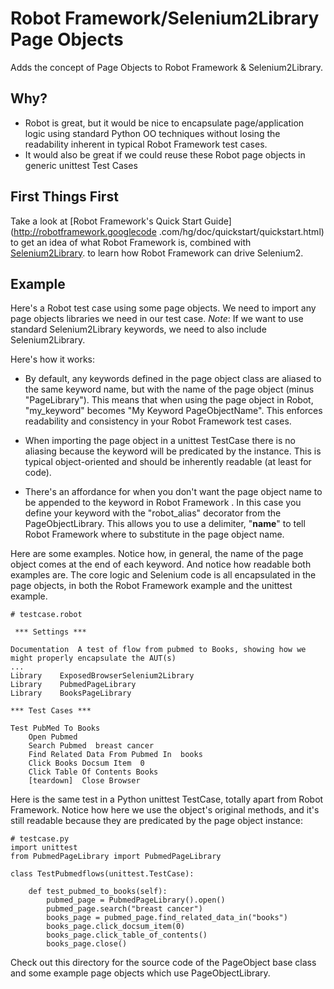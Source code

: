 Robot Framework/Selenium2Library Page Objects
==================

Adds the concept of Page Objects to Robot Framework & Selenium2Library.

Why?
----

- Robot is great, but it would be nice to encapsulate page/application logic using standard Python OO techniques
without losing the readability inherent in typical Robot Framework test cases.
- It would also be great if we could reuse these Robot page objects in generic unittest Test Cases


First Things First
------------------

Take a look at [Robot Framework's Quick Start Guide](http://robotframework.googlecode
.com/hg/doc/quickstart/quickstart.html) to get an idea of what Robot Framework is,
combined with [Selenium2Library](http://rtomac.github.io/robotframework-selenium2library/doc/Selenium2Library.html).
to learn how Robot Framework can drive Selenium2.

Example
----

Here's a Robot test case using some page objects. We need to import any page objects libraries we need in our test
case. *Note*: If we want to use standard Selenium2Library keywords, we need to also include Selenium2Library.

Here's how it works:

- By default, any keywords defined in the page object class are aliased to the same keyword name,
but with the name of the page object (minus "PageLibrary"). This means that when using the page object in Robot,
"my_keyword" becomes "My Keyword PageObjectName". This enforces readability and consistency in your Robot Framework
test cases.

- When importing the page object in a unittest TestCase there is no aliasing because the keyword will be predicated
by the instance. This is typical object-oriented and should be inherently readable (at least for code).

- There's an affordance for when you don't want the page object name to be appended to the keyword in Robot Framework
. In this case you define your keyword with the "robot_alias" decorator from the PageObjectLibrary. This allows you
to use a delimiter, "__name__" to tell Robot Framework where to substitute in the page object name.

Here are some examples. Notice how, in general, the name of the page object comes at the end of each keyword. And
notice how readable both examples are. The core logic and Selenium code is all encapsulated in the page objects,
in both the Robot Framework example and the unittest example.

    # testcase.robot

     *** Settings ***

    Documentation  A test of flow from pubmed to Books, showing how we might properly encapsulate the AUT(s)
    ...
    Library    ExposedBrowserSelenium2Library
    Library    PubmedPageLibrary
    Library    BooksPageLibrary

    *** Test Cases ***

    Test PubMed To Books
        Open Pubmed
        Search Pubmed  breast cancer
        Find Related Data From Pubmed In  books
        Click Books Docsum Item  0
        Click Table Of Contents Books
        [teardown]  Close Browser

Here is the same test in a Python unittest TestCase, totally apart from Robot Framework. Notice how here we use the
object's original methods, and it's still readable because they are predicated by the page object instance:

    # testcase.py
    import unittest
    from PubmedPageLibrary import PubmedPageLibrary

    class TestPubmedflows(unittest.TestCase):

        def test_pubmed_to_books(self):
            pubmed_page = PubmedPageLibrary().open()
            pubmed_page.search("breast cancer")
            books_page = pubmed_page.find_related_data_in("books")
            books_page.click_docsum_item(0)
            books_page.click_table_of_contents()
            books_page.close()


Check out this directory for the source code of the PageObject base class and some example page objects which use
PageObjectLibrary.

